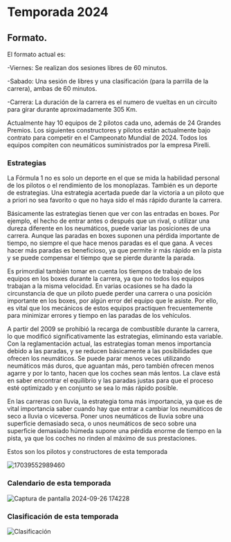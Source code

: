 # Temporada 2024

## Formato.

El formato actual es:

-Viernes: Se realizan dos sesiones libres de 60 minutos.

-Sabado: Una sesión de libres y una clasificación (para la parrilla de la carrera), ambas de 60 minutos.

-Carrera: La duración de la carrera es el numero de vueltas en un circuito para girar durante aproximadamente 305 Km.

Actualmente hay 10 equipos de 2 pilotos cada uno, además de 24 Grandes Premios.
Los siguientes constructores y pilotos están actualmente bajo contrato para competir en el Campeonato Mundial de 2024.
Todos los equipos compiten con neumáticos suministrados por la empresa Pirelli.

### Estrategias 
La Fórmula 1 no es solo un deporte en el que se mida la habilidad personal de los pilotos o el rendimiento de los monoplazas. También es un deporte de estrategias. Una estrategia acertada puede dar la victoria a un piloto que a priori no sea favorito o que no haya sido el más rápido durante la carrera.

Básicamente las estrategias tienen que ver con las entradas en boxes. Por ejemplo, el hecho de entrar antes o después que un rival, o utilizar una dureza diferente en los neumáticos, puede variar las posiciones de una carrera. Aunque las paradas en boxes suponen una pérdida importante de tiempo, no siempre el que hace menos paradas es el que gana. A veces hacer más paradas es beneficioso, ya que permite ir más rápido en la pista y se puede compensar el tiempo que se pierde durante la parada.

Es primordial también tomar en cuenta los tiempos de trabajo de los equipos en los boxes durante la carrera, ya que no todos los equipos trabajan a la misma velocidad. En varias ocasiones se ha dado la circunstancia de que un piloto puede perder una carrera o una posición importante en los boxes, por algún error del equipo que le asiste. Por ello, es vital que los mecánicos de estos equipos practiquen frecuentemente para minimizar errores y tiempo en las paradas de los vehículos.

A partir del 2009 se prohibió la recarga de combustible durante la carrera, lo que modificó significativamente las estrategias, eliminando esta variable. Con la reglamentación actual, las estrategias toman menos importancia debido a las paradas, y se reducen básicamente a las posibilidades que ofrecen los neumáticos. Se puede parar menos veces utilizando neumáticos más duros, que aguantan más, pero también ofrecen menos agarre y por lo tanto, hacen que los coches sean más lentos. La clave está en saber encontrar el equilibrio y las paradas justas para que el proceso esté optimizado y en conjunto se sea lo más rápido posible.

En las carreras con lluvia, la estrategia toma más importancia, ya que es de vital importancia saber cuando hay que entrar a cambiar los neumáticos de seco a lluvia o viceversa. Poner unos neumáticos de lluvia sobre una superficie demasiado seca, o unos neumáticos de seco sobre una superficie demasiado húmeda supone una pérdida enorme de tiempo en la pista, ya que los coches no rinden al máximo de sus prestaciones.


Estos son los pilotos y constructores de esta temporada


      
![17039552989460](https://github.com/user-attachments/assets/109f1b20-d264-4829-8c90-7aefa5634482)


### Calendario de esta temporada


![Captura de pantalla 2024-09-26 174228](https://github.com/user-attachments/assets/24640588-4929-4315-bbab-a1595530fe69)



### Clasificación de esta temporada




![Clasificación](https://github.com/user-attachments/assets/53f8fd92-a1b7-4886-8984-5f6f40df255d)









